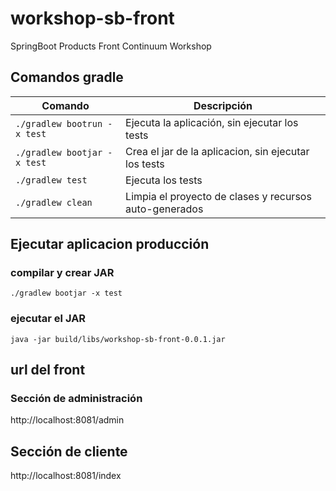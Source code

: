 # workshop-sb-front

SpringBoot Products Front Continuum Workshop

## Comandos gradle
                                                                          
| Comando | Descripción |
| ------- | ----------- |
| `./gradlew bootrun -x test` | Ejecuta la aplicación, sin ejecutar los tests |
| `./gradlew bootjar -x test` | Crea el jar de la aplicacion, sin ejecutar los tests |
| `./gradlew test` | Ejecuta los tests |
| `./gradlew clean` | Limpia el proyecto de clases y recursos auto-generados |

## Ejecutar aplicacion producción

### compilar y crear JAR
```
./gradlew bootjar -x test
```

### ejecutar el JAR
```
java -jar build/libs/workshop-sb-front-0.0.1.jar
```

## url del front

### Sección de administración
http://localhost:8081/admin

## Sección de cliente
http://localhost:8081/index